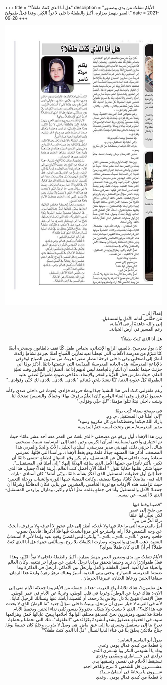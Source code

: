 +++
title = "هل أنا الذي كنتُ طفلاً؟"
description = "الأيامُ تتفلتُ من يدي وصنبور العمرِ ينهمرُ بغزارة، أكبرُ والطفلةُ داخلي لا تودُّ الكِبَر، وهذا فعلٌ طفوليّ."
date = 2021-09-28
+++

<div dir="rtl">

![magazine](magazine.jpg)

إهداءٌ إلى،.. <br>
مَن حمَّلني أمانة الأملِ والمستقبلِ، <br>
إني والله جاهدةً أرعى الأمانة، <br>
رغم المسيرِ في أرض الخيانة.. <br>

هل أنا الذي كنتُ طفلاً؟

كان يومٌ مدرسيّ، بالصفِ الرابع الإبتدائي، بحماسِ طفلٍ كُنَّا نقف بالطابور، وبضجره أيضًا كنّا نتبرّمُ من مدرِسة الألعاب التي تجعلنا نعيد تمارين الصباحِ آملةً بجرعةِ نشاطٍ زائدة. أنظرُ إلى أصحابي وفي داخلي فرحةُ انتصارٍ صغير؛ هربتُ من تمارين الصباح لوقوفي بالإذاعةِ المدرسيَّة، هذه العادة المدرسيةُ المقدّسة التي عشقتها دائمًا، أذكرُ يومًا أني حزنتُ حينما علمت أن الكبار بالجامعة ليس لديهم إذاعة. أنضمُ إلى الطابور وقت تحيّةِ العلم، حيثُ نمارس فعل العزَّةِ والفخر والإنتماء، معًا في صوتٍ طفوليٍّ تُضفي عليه الطفولةُ كلَّ عذوبةِ الدنيا، كنَّا ننشدُ بلحنٍ مُتناغم "بلادي.. بلادي.. بلادي،
لكِ حُبِّي وفؤادي.." ، <br>
رغم طفولتي كنتُ أعي هذا النشيدُ جيدًا وتملأ حروفه فؤادي، يُحدِثُ في داخلي صدى وكأنه عصفورٌ يُزقزق. وفي الفناء الواسع كان العلَمُ يرفرفُ بهاءًا وجمالًا، والشمسُ تضحكُ لنا، ونبتت داخلي نبتةٌ تتلوا مؤمنةً: "لكِ حبِّي وفؤادي."

في صفحةٍ بيضاء كُتِب يومًا: <br>
"إلى أملنا في المستقبل، م. وم. <br>
بارك اللهُ فيكما وحفظكما من كل مكروهٍ وسوء" <br>
مدير المدرسة/ م.ش وتحت اسمه خِتمُ المدرسة <br>

زين هذا الإهداء أول ورقةٍ من مصحفي -الذي بلغتُ من العمر معه أحد عشر عامًا- حيثُ تم اختياري وأختي لمسابقة القرآن الكريم، وحين ذهبنا إلى المسابقة نسيتُ مصحفي هناك، أحزنني ذلك،  ليهديني مدير مدرستي، أستاذي الجليل، الأبّ والجدّ والمربي هذا المصحف، أذكر هذا المشهد جيدًا، قلمهُ وهو يخطُّ الإهداء، ورأسنا التي قبّلها. غمرتني سعادةٌ ونبت داخلي سؤالٌ عن المستقبل، ولم يكن وقع السؤالِ لطفلةٍ -تتمنى دائمًا أن تكبر- بأكثر تأثيرًا من حملِها الأمل الذي ساقته الهديَّةُ إليها؛ "إلى أملنا في المستقبل..". حينها سَكن بقلبها حكايةٌ تقول " أملكُ الآن أفضل كتب العالم، يُزينهُ إهداءٌ جميل، هذ الذي خطَّ إليّ أول خطوات المستقبل الذي أفكِّرُ بشأنه دائمًا، وإنّي أمله!"
كان أستاذي -بارك الله فيه- مناضلاً، كاتبًا، مؤمنًا بقضيته، وكانت القضيةُ حينها الثورة والشباب ورحلة التغيير؛ حيث تزامنت هذه الأوقات مع ثورة الخامس والعشرين من يناير، فكان اندهاشًا وشرفًا أن جمعنا؛ الأمل والمستقبلُ وأنا في جملةٍ بقلمه.
تمرُّ الأيام وأكبر، ومازال يراودني المستقبل-الذي لا ألتقيه- عن نفسه..

"قضينا وقتنا فيها <br>
من صُبحٍ  إلى عصرِ <br>
لكي نجني لها علمًا <br>
نراهُ أعزَّ من تِبرِ" <br>
أمرُّ بالمدرسةِ التي ما عادَ فيها ولا عُدتُ، أنظرُ إلى علمٍ عجوزٍ لا أعرفه ولا يرفرف، أبحثُ عن وجه الشمسِ فلا أراه، وأسترجع آخر مرةٍ أنشدتُ فيها فلا أذكرها؛ فأدندنُ بصوتٍ خافتٍ وحدي "بلادي.. بلادي.. بلادي.." وأبكي؛ ليس لمُضيّ وقتٍ بعيد وإنما لأني لا أستعذبُ النشيد، ذهب الصدى والصوت، وصارت الكلماتُ بلا روح، وسألتُني حينها: هل أنا الذي كنتُ طفلاً؟ أم أنَّ الذي كان طفلاً سواي؟

الأيامُ تتفلتُ من يدي وصنبور العمرِ ينهمرُ بغزارة، أكبرُ والطفلةُ داخلي لا تودُّ الكِبَر، وهذا فعلٌ طفوليّ؛ أن نريد وحينما يتحقق مرادنا نرحلُ باحثين عن مرادٍ آخر نبتغيه، وكأن العالم والحياة صارا لُعبة.
أحمل الطفلة والأمل وأرتحلُ بين الأماكن، أرتحلُ في الذاكرة وما ضمته؛ المدرسة، الشوارع، وحتى بيتي القديم، أسيرُ وهناك تزهرُ زهرةٌ وليدةُ هذا الزمان، سقاها الحنينُ ورعاها الحنان، عبيرها الحرمان..

هل تعلمون؟، هناك ثلاثةُ أنواعٍ للغربة، -هذا ما جمعتُه من الأيام وما جمعتْه الأيام مني إلى الآن-؛ هناك غربةٌ عن الوطن، وغربةٌ في قلب الوطن، وغربةٌ عن الأيام في عمر الوطن. فعلُ الإقصاءِ مُهينٌ بلا ذل، وقاسٍ بلا رحمة، أن تُقصيك أيامك عنها وتسألك الرحيلَ كنايةً، لأنه في الغربة لا خيار سوى أن ترتحل. وينبتُ داخلي سؤالٌ جديد "ما الوطنُ الذي لا يحدث فيه هذا كله؟"، الذي لا يشيبُ ولا يتبدّل، يحنو ولا يقسو، يُلبي نداء الحنين ويحفظُ الأيام دافئةً فلا تضيع.
ومزهرون نحنُ كحديقةٍ مختلفٍ ألوانها؛ أحلامها بِيضٌ، غاياتُها حُمرٌ، وهزائمها سود.
في الحديقةٍ عصفورٌ يشدو أنشودةً بِكرًا تُدعى "الطفولة"، تلك التي تحملنا ونحملها، تعرجُ بنا إلى مستقبلٍ وتسري بنا إلى عبق ماضٍ. هي وصلٌ لا يذوب، وحلمٌ كان حقيقةً يومًا. جناحٌ ملائكيٌ يحلقُ بنا في فناء الدنيا لنسأل "هل أنا الذي كنتُ طفلاً؟"


يقولُ أبو القاسم الشابي: <br>
يا قطعةً من كبدي فداكِ يومي وغدي <br>
وداد يا أنشودتي البكر ويا شِــعري النّدي <br>
توقّدي في خــــاطري وصفّقي وغرّدي <br>
تستيقظ الأحلام في نفسي وتسقيها يدي <br>
عشـــــرون قل للشمس لا تبرح وللدّهر اجمدِ <br>
شـــرون يا ريحانةً في أُنـمليْ مــبدّدِ <br>
يا قطعةً من كبدي فداكِ يومي.. وغدي <br>

</div>